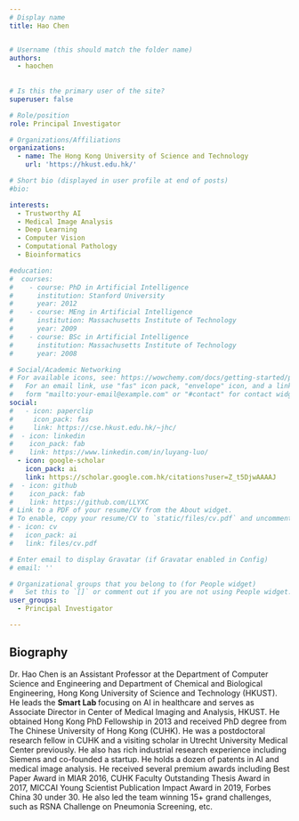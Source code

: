 ```yaml
---
# Display name
title: Hao Chen


# Username (this should match the folder name)
authors:
  - haochen
  
  
# Is this the primary user of the site?
superuser: false

# Role/position
role: Principal Investigator

# Organizations/Affiliations
organizations:
  - name: The Hong Kong University of Science and Technology
    url: 'https://hkust.edu.hk/'

# Short bio (displayed in user profile at end of posts) 
#bio: 

interests:
  - Trustworthy AI
  - Medical Image Analysis
  - Deep Learning
  - Computer Vision
  - Computational Pathology
  - Bioinformatics

#education:
#  courses:
#    - course: PhD in Artificial Intelligence
#      institution: Stanford University
#      year: 2012
#    - course: MEng in Artificial Intelligence
#      institution: Massachusetts Institute of Technology
#      year: 2009
#    - course: BSc in Artificial Intelligence
#      institution: Massachusetts Institute of Technology
#      year: 2008

# Social/Academic Networking
# For available icons, see: https://wowchemy.com/docs/getting-started/page-builder/#icons
#   For an email link, use "fas" icon pack, "envelope" icon, and a link in the
#   form "mailto:your-email@example.com" or "#contact" for contact widget.
social:
#   - icon: paperclip
#     icon_pack: fas
#     link: https://cse.hkust.edu.hk/~jhc/
#  - icon: linkedin
#    icon_pack: fab
#    link: https://www.linkedin.com/in/luyang-luo/
  - icon: google-scholar
    icon_pack: ai
    link: https://scholar.google.com.hk/citations?user=Z_t5DjwAAAAJ
#  - icon: github
#    icon_pack: fab
#    link: https://github.com/LLYXC
# Link to a PDF of your resume/CV from the About widget.
# To enable, copy your resume/CV to `static/files/cv.pdf` and uncomment the lines below.
# - icon: cv
#   icon_pack: ai
#   link: files/cv.pdf

# Enter email to display Gravatar (if Gravatar enabled in Config)
# email: ''

# Organizational groups that you belong to (for People widget)
#   Set this to `[]` or comment out if you are not using People widget.
user_groups:
  - Principal Investigator

---
```


## Biography

Dr. Hao Chen is an Assistant Professor at the Department of Computer Science and Engineering and Department of Chemical and Biological Engineering, Hong Kong University of Science and Technology (HKUST). He leads the <b> Smart Lab </b> focusing on AI in healthcare and serves as Associate Director in Center of Medical Imaging and Analysis, HKUST. He obtained Hong Kong PhD Fellowship in 2013 and received PhD degree from The Chinese University of Hong Kong (CUHK). He was a postdoctoral research fellow in CUHK and a visiting scholar in Utrecht University Medical Center previously. He also has rich industrial research experience including Siemens and co-founded a startup. He holds a dozen of patents in AI and medical image analysis. He received several premium awards including Best Paper Award in MIAR 2016, CUHK Faculty Outstanding Thesis Award in 2017, MICCAI Young Scientist Publication Impact Award in 2019, Forbes China 30 under 30. He also led the team winning 15+ grand challenges, such as RSNA Challenge on Pneumonia Screening, etc.
